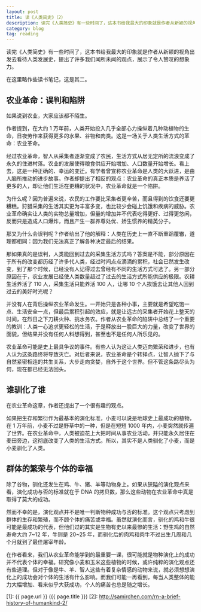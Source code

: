 ```yaml
---
layout: post
title: 读《人类简史》（2）
description: 读完《人类简史》有一些时间了，这本书给我最大的印象就是作者从新颖的视角出发去看待人类发展史，提出了许多我们闻所未闻的观点，展示了令人赞叹的想象力。
category: blog
tag: reading
---
```



读完《人类简史》有一些时间了，这本书给我最大的印象就是作者从新颖的视角出发去看待人类发展史，提出了许多我们闻所未闻的观点，展示了令人赞叹的想象力。

在这里略作些读书笔记，这是其二。



## 农业革命：误判和陷阱

如果说到农业，大家应该都不陌生。

作者提到，在大约 1 万年前，人类开始投入几乎全部心力操纵着几种动植物的生命，日夜劳作来获得更多的水果、谷物和肉类。这是一场关于人类生活方式的革命：农业革命。

经过农业革命，智人从采集者逐渐变成了农民，生活方式从居无定所的流浪变成了永久的住进村落。农业的发展使得粮食供应开始增加、人口数量开始增长。看上去，这是一种正确的、幸运的变迁。有学者曾宣称农业革命是人类的大跃进，是由人脑所推动的进步故事。作者却提出了相反的观点：农业革命的真正本质是养活了更多的人，却让他们生活在更糟的状况中，农业革命就是一个陷阱。

为什么呢？因为普遍来说，农民的工作要比采集者更辛苦，而且得到的饮食还要更糟糕。狩猎采集的生活其实更为丰富多变，也比较少会碰上饥饿和疾病的威胁。农业革命确实让人类的实物总量增加，但量的增加并不代表吃得更好、过得更悠闲，反而只是造成人口爆炸，而且产生一群养尊处优、娇生惯养的精英分子。


那又为什么会误判呢？作者给出了他的解释：人类在历史上一直不断重蹈覆辙，道理都相同：因为我们无法真正了解各种决定最后的结果。


那如果真的是误判，人类能回到过去的采集生活方式吗？答案是不能，部分原因在于所有的改变都历经了许多代人类，经过时间点点滴滴的累积，社会已然发生改变，到了那个时候，已经没有人记得过去曾经有不同的生活方式可选了。另一部分原因在于，农业发展已经使人类数量超过了过去的生活方式所能供应的极限。农耕生活养活了 110 人，采集生活只能养活 100 人，让哪 10 个人挨饿去让其他人回到过去的美好时光呢？


并没有人在背后操纵农业革命发生。一开始只是各种小事，主要就是希望吃饱一点、生活安全一点，但最后累积引起的效应，就是让远古的采集者开始花上整天的时间，在烈日之下刀耕火种、挑水务农。作者从农业革命的陷阱中总结了一个重要的教训：人类一心追求更轻松的生活，于是释放出一股巨大的力量，改变了世界的面貌，但结果并没有任何人料想得到，甚至也不是任何人所乐见的。

农业革命可能是史上最具争议的事件。有些人认为这让人类迈向繁荣和进步，也有人认为这条路终将导致灭亡。对后者来说，农业革命是个转择点，让智人抛下了与自然紧密相连的共生关系，大步走向贪婪，自外于这个世界。但不管这条路尽头为何，现在都已经无法回头。


## 谁驯化了谁


在农业革命这章，作者还提出了一个很有趣的观点。

如果把生存和繁衍作为最基本的演化标准，小麦可以说是地球史上最成功的植物，在 1 万年前，小麦不过是野草中的一种，但是在短短 1000 年内，小麦突然就传遍了世界。在农业革命中，人类被迫花上大把时间从事农业活动，并只能永久居住在麦田旁边，这彻底改变了人类的生活方式。所以，其实不是人类驯化了小麦，而是小麦驯化了人类。


## 群体的繁荣与个体的幸福

除了谷物，驯化还发生在鸡、牛、猪、羊等动物身上。如果从狭隘的演化观点来看，演化成功与否的标准就在于 DNA 的拷贝数，那么这些动物在农业革命中真是取得了莫大的成功。

然而不幸的是，演化观点并不是唯一判断物种成功与否的标准。这个观点只考虑到群体的生存和繁殖，而不顾个体的痛苦或幸福。虽然就演化而言，驯化的鸡和牛很可能是最成功的代表，但他们过的其实是生物有史以来最惨的生活：野生鸡的自然寿命大约 7~12 年，牛则是 20~25 年，而驯化后的肉鸡和肉牛不过出生几周和几个月就到了最佳屠宰年龄。

在作者看来，我们从农业革命能学到的最重要一课，很可能就是物种演化上的成功并不代表个体的幸福。研究像小麦和玉米这些植物的时候，或许纯粹的演化观点还有些道理。但对于像是牛、羊、智人这些有着复杂情感的动物来说，就必须想想演化上的成功会对个体的生活有什么影响。而我们可能一再看到，每当人类整体的能力大幅增加、看来似乎大获成功，个人的痛苦也总是随之增长。













[SamirChen]: http://www.samirchen.com "SamirChen"
[1]: {{ page.url }} ({{ page.title }})
[2]: http://samirchen.com/rn-a-brief-history-of-humankind-2/

